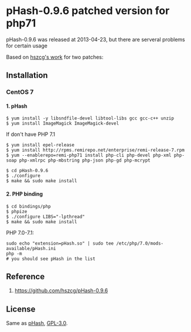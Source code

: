 # pHash-0.9.6 patched version for php71

pHash-0.9.6 was released at 2013-04-23, but there are serveral problems for certain usage

Based on [hszcg's work](https://github.com/hszcg/pHash-0.9.6) for two patches:


## Installation

### CentOS 7

#### 1. pHash

```
$ yum install -y libsndfile-devel libtool-libs gcc gcc-c++ unzip 
$ yum install ImageMagick ImageMagick-devel
```

If don't have PHP 7.1

```
$ yum install epel-release
$ yum install http://rpms.remirepo.net/enterprise/remi-release-7.rpm
$ yum --enablerepo=remi-php71 install php-cli php-devel php-xml php-soap php-xmlrpc php-mbstring php-json php-gd php-mcrypt
```

```
$ cd pHash-0.9.6
$ ./configure
$ make && sudo make install
```

#### 2. PHP binding

```
$ cd bindings/php
$ phpize
$ ./configure LIBS="-lpthread"
$ make && sudo make install
```

PHP 7.0-7.1:
```
sudo echo "extension=pHash.so" | sudo tee /etc/php/7.0/mods-available/pHash.ini
php -m
# you should see pHash in the list
```



## Reference

1. https://github.com/hszcg/pHash-0.9.6


## License

Same as [pHash](http://www.phash.org/), [GPL-3.0](http://www.gnu.org/licenses/gpl-3.0.html).
